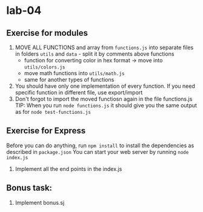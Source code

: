 # lab-04

## Exercise for modules
1. MOVE ALL FUNCTIONS and array from `functions.js` into separate files in folders `utils` and `data` - split it by comments above functions
    * function for converting color in hex format -> move into `utils/colors.js` 
    * move math functions into `utils/math.js`
    * same for another types of functions
2. You should have only one implementation of every function. If you need specific function in different file, use export/import
3. Don't forgot to import the moved functiosn again in the file functions.js
TIP: When you run `node functions.js` it should give you the same output as for `node test-functions.js`

## Exercise for Express
Before you can do anything, run `npm install` to install the dependencies as described in `package.json`
You can start your web server by running `node index.js` 

1. Implement all the end points in the index.js

## Bonus task:
1. Implement bonus.sj